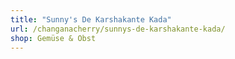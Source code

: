```yaml
---
title: "Sunny's De Karshakante Kada"
url: /changanacherry/sunnys-de-karshakante-kada/
shop: Gemüse & Obst
---
```

